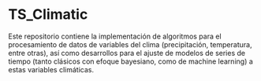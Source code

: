 # TS_Climatic
Este repositorio contiene la implementación de algoritmos para el procesamiento de datos de variables del clima (precipitación, temperatura, entre otras), así como desarrollos para el ajuste de modelos de series de tiempo (tanto clásicos con efoque bayesiano, como de machine learning) a estas variables climáticas.
